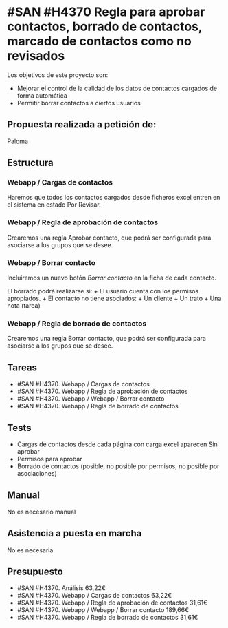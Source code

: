 # #SAN #H4370 Regla para aprobar contactos, borrado de contactos, marcado de contactos como no revisados

Los objetivos de este proyecto son:
+ Mejorar el control de la calidad de los datos de contactos cargados de forma automática
+ Permitir borrar contactos a ciertos usuarios

## Propuesta realizada a petición de:
Paloma

## Estructura

### Webapp / Cargas de contactos
Haremos que todos los contactos cargados desde ficheros excel entren en el sistema en estado Por Revisar.

### Webapp / Regla de aprobación de contactos
Crearemos una regla Aprobar contacto, que podrá ser configurada para asociarse a los grupos que se desee.

### Webapp / Borrar contacto
Incluiremos un nuevo botón _Borrar contacto_ en la ficha de cada contacto.

El borrado podrá realizarse si:
    + El usuario cuenta con los permisos apropiados.
    + El contacto no tiene asociados:
        + Un cliente
        + Un trato
        + Una nota (tarea)

### Webapp / Regla de borrado de contactos
Crearemos una regla Borrar contacto, que podrá ser configurada para asociarse a los grupos que se desee.



## Tareas
* #SAN #H4370. Webapp / Cargas de contactos
* #SAN #H4370. Webapp / Regla de aprobación de contactos
* #SAN #H4370. Webapp / Webapp / Borrar contacto
* #SAN #H4370. Webapp / Regla de borrado de contactos

## Tests
+ Cargas de contactos desde cada página con carga excel aparecen Sin aprobar
+ Permisos para aprobar
+ Borrado de contactos (posible, no posible por permisos, no posible por asociaciones)

## Manual
No es necesario manual

## Asistencia a puesta en marcha
No es necesaria.

## Presupuesto
* #SAN #H4370. Análisis 63,22€
* #SAN #H4370. Webapp / Cargas de contactos 63,22€
* #SAN #H4370. Webapp / Regla de aprobación de contactos 31,61€
* #SAN #H4370. Webapp / Webapp / Borrar contacto 189,66€
* #SAN #H4370. Webapp / Regla de borrado de contactos 31,61€
